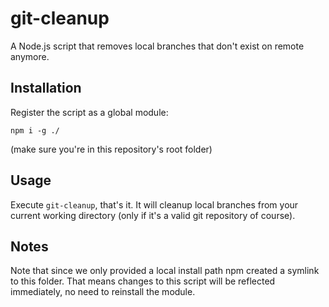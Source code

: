 # git-cleanup
A Node.js script that removes local branches that don't exist on remote anymore.

## Installation
Register the script as a global module:

`npm i -g ./`

(make sure you're in this repository's root folder)

## Usage
Execute `git-cleanup`, that's it.
It will cleanup local branches from your current working directory (only if it's a valid git repository of course).

## Notes
Note that since we only provided a local install path npm created a symlink to this folder. That means changes to this script will be reflected immediately, no need to reinstall the module.